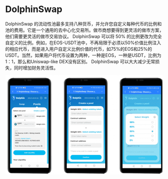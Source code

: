 # DolphinSwap

DolphinSwap 的流动性池最多支持八种货币，并允许您自定义每种代币的比例和池的费用。它是一个通用的去中心化交易所。做市商想要得到更灵活的做市方案，他们需要更灵活的做市交易协议。 DolphinSwap 可以将 50% 的比例更改为完全自定义的比例。例如，在EOS-USDT池中，不再局限于必须以50%价值比例注入的相应代币，而是进入用户自定义比例价值的代币，如75%的EOS和25%的USDT。当然，如果用户将代币设置为两种，一种是EOS，一种是USDT，比例为1：1，那么和Uniswap-like DEX没有区别。 DolphinSwap 可以大大减少无常损失，同时增加财务灵活性。

![dolphinswap-dapp-defi-eos-image1-500x315_a0d42f8eba4e54aa622fd81842e7f9f5](dolphinswap-dapp-defi-eos-image1-500x315_a0d42f8eba4e54aa622fd81842e7f9f5.png)
